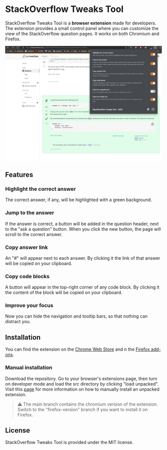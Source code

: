 # StackOverflow Tweaks Tool

StackOverflow Tweaks Tool is a **browser extension** made for developers. The extension provides a small control panel where you can customize the view of the StackOverflow question pages. It works on both Chromium and Firefox.

![alt text](./docs/images/main-screen-2.jpg)

## Features

### Highlight the correct answer

The correct answer, if any, will be highlighted with a green background.

### Jump to the answer

If the answer is correct, a button will be added in the question header, next to the "ask a question" button. When you click the new button, the page will scroll to the correct answer.

### Copy answer link

An "#" will appear next to each answer. By clicking it the link of that answer will be copied on your clipboard.

### Copy code blocks

A button will appear in the top-right corner of any code block. By clicking it the content of the block will be copied on your clipboard.

### Improve your focus

Now you can hide the navigation and tooltip bars, so that nothing can distract you.

## Installation

You can find the extension on the [Chrome Web Store](https://chrome.google.com/webstore/detail/stackoverflow-tweaks-tool/dfignoicphdepgloiodeaiokaepjbnan?hl=it&authuser=0) and n the [Firefox add-ons](https://addons.mozilla.org/it/firefox/addon/stackoverflow-tweaks-tool/).

### Manual installation

Download the repository. Go to your browser's extensions page, then turn on developer mode and load the src directory by clicking "load unpacked". Visit this [page](https://dev.to/ben/how-to-install-chrome-extensions-manually-from-github-1612) for more information on how to manually install an unpacked extension.

> **⚠️** The main branch contains the chromium version of the extension. Switch to the "firefox-version" branch if you want to install it on Firefox.

## License

StackOverflow Tweaks Tool is provided under the MIT license.
